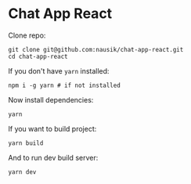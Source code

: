 Chat App React
==============

Clone repo:

```
git clone git@github.com:nausik/chat-app-react.git
cd chat-app-react
```

If you don't have `yarn` installed:

```
npm i -g yarn # if not installed
```

Now install dependencies:

```
yarn
```

If you want to build project:

```
yarn build
```

And to run dev build server:

```
yarn dev
```
